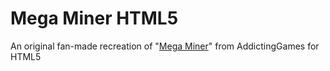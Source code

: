 # Mega Miner HTML5
An original fan-made recreation of "[Mega Miner](http://www.addictinggames.com/strategy-games/mega-miner-game.jsp)" from AddictingGames for HTML5